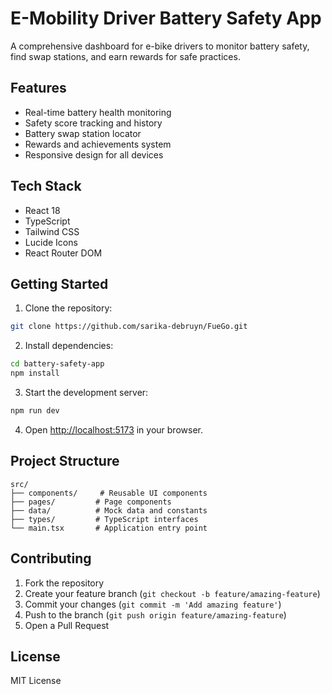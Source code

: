 # E-Mobility Driver Battery Safety App

A comprehensive dashboard for e-bike drivers to monitor battery safety, find swap stations, and earn rewards for safe practices.

## Features

- Real-time battery health monitoring
- Safety score tracking and history
- Battery swap station locator
- Rewards and achievements system
- Responsive design for all devices

## Tech Stack

- React 18
- TypeScript
- Tailwind CSS
- Lucide Icons
- React Router DOM

## Getting Started

1. Clone the repository:
```bash
git clone https://github.com/sarika-debruyn/FueGo.git
```

2. Install dependencies:
```bash
cd battery-safety-app
npm install
```

3. Start the development server:
```bash
npm run dev
```

4. Open [http://localhost:5173](http://localhost:5173) in your browser.

## Project Structure

```
src/
├── components/     # Reusable UI components
├── pages/         # Page components
├── data/          # Mock data and constants
├── types/         # TypeScript interfaces
└── main.tsx       # Application entry point
```

## Contributing

1. Fork the repository
2. Create your feature branch (`git checkout -b feature/amazing-feature`)
3. Commit your changes (`git commit -m 'Add amazing feature'`)
4. Push to the branch (`git push origin feature/amazing-feature`)
5. Open a Pull Request

## License

MIT License 
